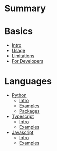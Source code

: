 # Summary

# Basics

- [Intro](intro.md)
- [Usage](usage.md)
- [Limitations](limitations.md)
- [For Developers](for-developers.md)

# Languages

- [Python]()
  - [Intro](python/intro.md)
  - [Examples](python/examples.md)
  - [Packages](python/packages.md)
- [Typescript]()
  - [Intro](typescript/intro.md)
  - [Examples](typescript/examples.md)
- [Javascript]()
  - [Intro](javascript/intro.md)
  - [Examples](javascript/examples.md)

